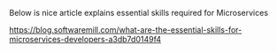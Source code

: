 Below is nice article explains essential skills required for Microservices

https://blog.softwaremill.com/what-are-the-essential-skills-for-microservices-developers-a3db7d0149f4